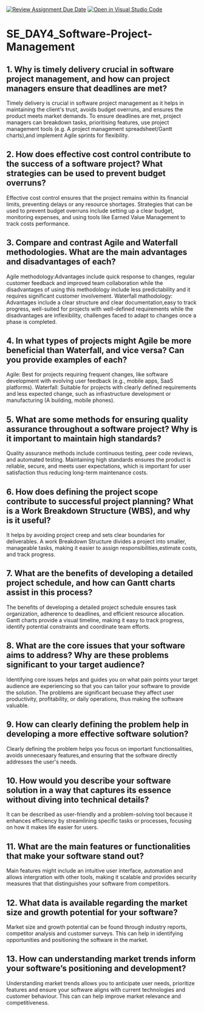 [![Review Assignment Due Date](https://classroom.github.com/assets/deadline-readme-button-22041afd0340ce965d47ae6ef1cefeee28c7c493a6346c4f15d667ab976d596c.svg)](https://classroom.github.com/a/9pw6JKcu)
[![Open in Visual Studio Code](https://classroom.github.com/assets/open-in-vscode-2e0aaae1b6195c2367325f4f02e2d04e9abb55f0b24a779b69b11b9e10269abc.svg)](https://classroom.github.com/online_ide?assignment_repo_id=15772363&assignment_repo_type=AssignmentRepo)
# SE_DAY4_Software-Project-Management
## 1. Why is timely delivery crucial in software project management, and how can project managers ensure that deadlines are met?
Timely delivery is crucial in software project management as it helps in maintaining the client's trust, avoids budget overruns, and ensures the product meets market demands. To ensure deadlines are met, project managers can breakdown tasks, prioritising features, use project management tools (e.g. A project management spreadsheet/Gantt charts),and implement Agile sprints for flexibility.
## 2. How does effective cost control contribute to the success of a software project? What strategies can be used to prevent budget overruns?
Effective cost control ensures that the project remains within its financial limits, preventing delays or any resource shortages. Strategies that can be used to prevent budget overruns include setting up a clear budget, monitoring expenses, and using tools like Earned Value Management to track costs performance.
## 3. Compare and contrast Agile and Waterfall methodologies. What are the main advantages and disadvantages of each?
Agile methodology:Advantages include quick response to changes, regular customer feedback and improved team collaboration while the disadvantages of using this methodology include less predictability and it requires significant customer involvement.
Waterfall mathodology: Advantages include a clear structure and clear documentation,easy to track progress, well-suited for projects with well-defined requirements while the disadvantages are inflexibility, challenges faced to adapt to changes once a phase is completed.
## 4. In what types of projects might Agile be more beneficial than Waterfall, and vice versa? Can you provide examples of each?
Agile: Best for projects requiring frequent changes, like software development with evolving user feedback (e.g., mobile apps, SaaS platforms).
Waterfall: Suitable for projects with clearly defined requirements and less expected change, such as infrastructure development or manufacturing (A building, mobile phones).
## 5. What are some methods for ensuring quality assurance throughout a software project? Why is it important to maintain high standards?
Quality assurance methods include continuous testing, peer code reviews, and automated testing. Maintaining high standards ensures the product is reliable, secure, and meets user expectations, which is important for user satisfaction thus reducing long-term maintenance costs.
## 6. How does defining the project scope contribute to successful project planning? What is a Work Breakdown Structure (WBS), and why is it useful? 
It helps by avoiding project creep and sets clear boundaries for deliverables. A work Breakdown Structure divides a project into smaller, manageable tasks, making it easier to assign responsibilities,estimate costs, and track progress.
## 7. What are the benefits of developing a detailed project schedule, and how can Gantt charts assist in this process?
The benefits of developing a detailed project schedule ensures task organization, adherence to deadlines, and efficient resource allocation. Gantt charts provide a visual timeline, making it easy to track progress, identify potential constraints and coordinate team efforts.
## 8. What are the core issues that your software aims to address? Why are these problems significant to your target audience?
Identifying core issues helps and guides you on what pain points your target audience are experiencing so that you can tailor your software to provide the solution. The problems are significant becuase they affect user productivity, profitability, or daily operations, thus making the software valuable.
## 9. How can clearly defining the problem help in developing a more effective software solution?
Clearly defining the problem helps you focus on important functionsalities, avoids unnecesaary features,and ensuring that the software directly addresses the user's needs. 
## 10. How would you describe your software solution in a way that captures its essence without diving into technical details?
It can be described as user-friendly and a problem-solving tool because it enhances efficiency by streamlining specific tasks or processes, focusing on how it makes life easier for users.
## 11. What are the main features or functionalities that make your software stand out?
Main features might include an intuitive user interface, automation and allows intergration with other tools, making it scalable and provides security measures that that distinguishes your software from competitors.
## 12. What data is available regarding the market size and growth potential for your software?
Market size and growth potential can be found through industry reports, competitor analysis and customer surveys. This can help in identifying opportunities and positioning the software in the market.
## 13. How can understanding market trends inform your software’s positioning and development?
Understanding market trends allows you to anticipate user needs, prioritize features and ensure your software aligns with current technologies and customer behaviour. This can can help improve market relevance and competitiveness.
